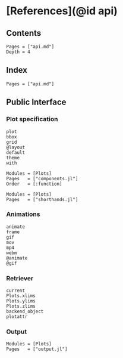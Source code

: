 # [References](@id api)

## Contents
```@contents
Pages = ["api.md"]
Depth = 4
```

## Index

```@index
Pages = ["api.md"]
```

## Public Interface

### Plot specification
```@docs
plot
bbox
grid
@layout
default
theme
with
```

```@autodocs
Modules = [Plots]
Pages   = ["components.jl"]
Order   = [:function]
```

```@autodocs
Modules = [Plots]
Pages   = ["shorthands.jl"]
```

### Animations
```@docs
animate
frame
gif
mov
mp4
webm
@animate
@gif
```

### Retriever

```@docs
current
Plots.xlims
Plots.ylims
Plots.zlims
backend_object
plotattr
```

### Output

```@autodocs
Modules = [Plots]
Pages   = ["output.jl"]
```
